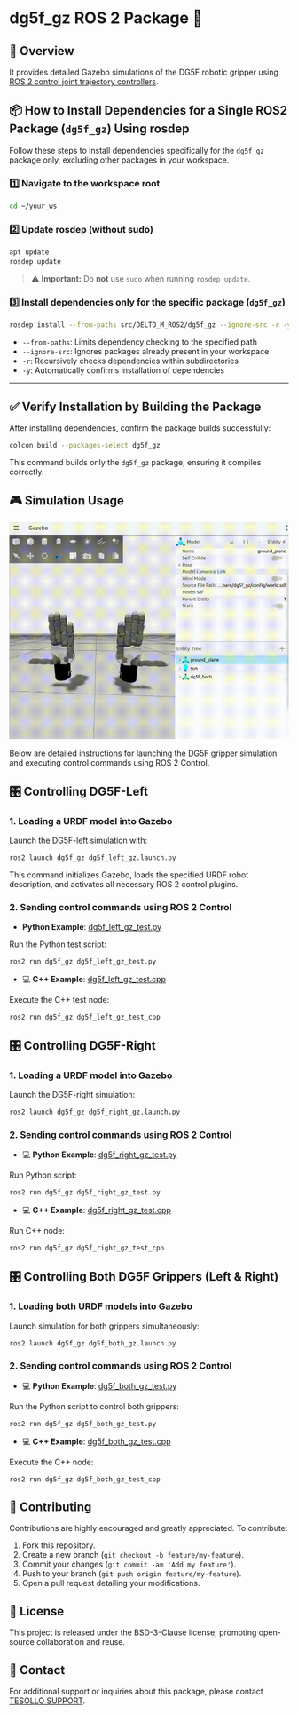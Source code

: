 # dg5f_gz ROS 2 Package 🚀

## 📌 Overview

It provides detailed Gazebo simulations of the DG5F robotic gripper using [ROS 2 control joint trajectory controllers](https://control.ros.org/rolling/index).


## 📦 How to Install Dependencies for a Single ROS2 Package (`dg5f_gz`) Using rosdep

Follow these steps to install dependencies specifically for the `dg5f_gz` package only, excluding other packages in your workspace.

### 1️⃣ Navigate to the workspace root

```bash
cd ~/your_ws
```

### 2️⃣ Update rosdep (without sudo)

```bash
apt update
rosdep update
```

> ⚠️ **Important:** Do **not** use `sudo` when running `rosdep update`.

### 3️⃣ Install dependencies only for the specific package (`dg5f_gz`)

```bash
rosdep install --from-paths src/DELTO_M_ROS2/dg5f_gz --ignore-src -r -y
```

- `--from-paths`: Limits dependency checking to the specified path
- `--ignore-src`: Ignores packages already present in your workspace
- `-r`: Recursively checks dependencies within subdirectories
- `-y`: Automatically confirms installation of dependencies

---

## ✅ Verify Installation by Building the Package

After installing dependencies, confirm the package builds successfully:

```bash
colcon build --packages-select dg5f_gz
```

This command builds only the `dg5f_gz` package, ensuring it compiles correctly.


## 🎮 Simulation Usage

![DG5F Gripper Simulation](image/gazebo_capture.gif)

Below are detailed instructions for launching the DG5F gripper simulation and executing control commands using ROS 2 Control.


## 🎛️ Controlling DG5F-Left

### 1\. Loading a URDF model into Gazebo

Launch the DG5F-left simulation with:
```bash
ros2 launch dg5f_gz dg5f_left_gz.launch.py
```

This command initializes Gazebo, loads the specified URDF robot description, and activates all necessary ROS 2 control plugins.

### 2\. Sending control commands using ROS 2 Control

-  **Python Example**: [dg5f_left_gz_test.py](script/dg5f_left_gz_test.py)

Run the Python test script:
```bash
ros2 run dg5f_gz dg5f_left_gz_test.py
```

- 💻 **C++ Example**: [dg5f_left_gz_test.cpp](src/dg5f_left_gz_test.cpp)

Execute the C++ test node:
```bash
ros2 run dg5f_gz dg5f_left_gz_test_cpp
```


## 🎛️ Controlling DG5F-Right

### 1\. Loading a URDF model into Gazebo

Launch the DG5F-right simulation:
```bash
ros2 launch dg5f_gz dg5f_right_gz.launch.py
```

### 2\. Sending control commands using ROS 2 Control

- 💻 **Python Example**: [dg5f_right_gz_test.py](script/dg5f_right_gz_test.py)

Run Python script:
```bash
ros2 run dg5f_gz dg5f_right_gz_test.py
```

- 💻 **C++ Example**: [dg5f_right_gz_test.cpp](src/dg5f_right_gz_test.cpp)

Run C++ node:
```bash
ros2 run dg5f_gz dg5f_right_gz_test_cpp
```


## 🎛️ Controlling Both DG5F Grippers (Left & Right)

### 1\. Loading both URDF models into Gazebo

Launch simulation for both grippers simultaneously:
```bash
ros2 launch dg5f_gz dg5f_both_gz.launch.py
```

### 2\. Sending control commands using ROS 2 Control

- 💻 **Python Example**: [dg5f_both_gz_test.py](script/dg5f_both_gz_test.py)

Run the Python script to control both grippers:
```bash
ros2 run dg5f_gz dg5f_both_gz_test.py
```

- 💻 **C++ Example**: [dg5f_both_gz_test.cpp](src/dg5f_both_gz_test.cpp)

Execute the C++ node:
```bash
ros2 run dg5f_gz dg5f_both_gz_test_cpp
```


## 🤝 Contributing

Contributions are highly encouraged and greatly appreciated. To contribute:

1. Fork this repository.
2. Create a new branch (`git checkout -b feature/my-feature`).
3. Commit your changes (`git commit -am 'Add my feature'`).
4. Push to your branch (`git push origin feature/my-feature`).
5. Open a pull request detailing your modifications.


## 📄 License

This project is released under the BSD-3-Clause license, promoting open-source collaboration and reuse.


## 📧 Contact

For additional support or inquiries about this package, please contact [TESOLLO SUPPORT](mailto:support@tesollo.com).
